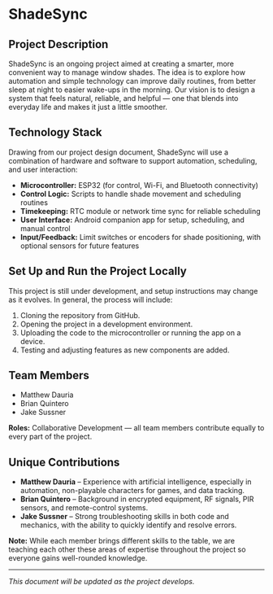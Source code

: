 # ShadeSync

## Project Description
ShadeSync is an ongoing project aimed at creating a smarter, more convenient way to manage window shades. The idea is to explore how automation and simple technology can improve daily routines, from better sleep at night to easier wake-ups in the morning. Our vision is to design a system that feels natural, reliable, and helpful — one that blends into everyday life and makes it just a little smoother.  

## Technology Stack
Drawing from our project design document, ShadeSync will use a combination of hardware and software to support automation, scheduling, and user interaction:  
- **Microcontroller:** ESP32 (for control, Wi-Fi, and Bluetooth connectivity)  
- **Control Logic:** Scripts to handle shade movement and scheduling routines  
- **Timekeeping:** RTC module or network time sync for reliable scheduling  
- **User Interface:** Android companion app for setup, scheduling, and manual control  
- **Input/Feedback:** Limit switches or encoders for shade positioning, with optional sensors for future features  

## Set Up and Run the Project Locally
This project is still under development, and setup instructions may change as it evolves. In general, the process will include:  
1. Cloning the repository from GitHub.  
2. Opening the project in a development environment.  
3. Uploading the code to the microcontroller or running the app on a device.  
4. Testing and adjusting features as new components are added.  

## Team Members
- Matthew Dauria  
- Brian Quintero  
- Jake Sussner  

**Roles:** Collaborative Development — all team members contribute equally to every part of the project.  

## Unique Contributions
- **Matthew Dauria** – Experience with artificial intelligence, especially in automation, non-playable characters for games, and data tracking.  
- **Brian Quintero** – Background in encrypted equipment, RF signals, PIR sensors, and remote-control systems.  
- **Jake Sussner** – Strong troubleshooting skills in both code and mechanics, with the ability to quickly identify and resolve errors.  

**Note:** While each member brings different skills to the table, we are teaching each other these areas of expertise throughout the project so everyone gains well-rounded knowledge.  

---

*This document will be updated as the project develops.*  
